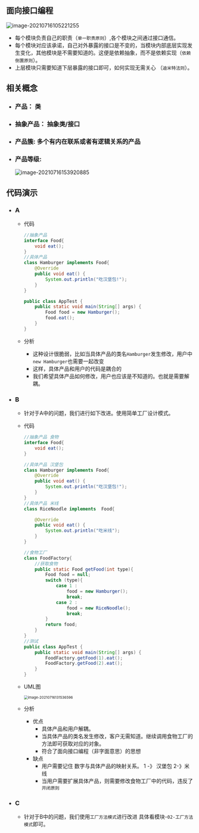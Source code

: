 ## 面向接口编程

![image-20210716105221255](https://gitee.com/ShaoxiongDu/imageBed/raw/master//images/image-20210716105221255.png)

- 每个模块负责自己的职责（`单一职责原则`）,各个模块之间通过接口通信。
- 每个模块对应该承诺，自己对外暴露的接口是不变的，当模块内部底层实现发生变化，其他模块是不需要知道的。这便是依赖抽象，而不是依赖实现（`依赖倒置原则`）。
- 上层模块只需要知道下层暴露的接口即可，如何实现无需关心 （`迪米特法则`）。

## 相关概念

- ### 产品： 类

- ### 抽象产品： 抽象类/接口

- ### 产品簇: 多个有内在联系或者有逻辑关系的产品

- ### 产品等级:

  ![image-20210716153920885](https://gitee.com/ShaoxiongDu/imageBed/raw/master//images/image-20210716153920885.png)

## 代码演示

- ### A

  - 代码

    ```java
    //抽象产品
    interface Food{
        void eat();
    }
    //具体产品
    class Hamburger implements Food{
        @Override
        public void eat() {
            System.out.println("吃汉堡包!");
        }
    }
    
    public class AppTest {
        public static void main(String[] args) {
            Food food = new Hamburger();
            food.eat();
        }
    }
    ```

  - 分析

    - 这种设计很脆弱，比如当具体产品的类名`Hamburger`发生修改，用户中`new Hamburger`也需要一起改变
    - 这样，具体产品和用户的代码是耦合的
    - 我们希望具体产品如何修改，用户也应该是不知道的。也就是需要解耦。

- ### B

  - 针对于A中的问题，我们进行如下改进。使用简单工厂设计模式。

  - 代码

    ```java
    //抽象产品 食物
    interface Food{
        void eat();
    }
    
    //具体产品 汉堡包
    class Hamburger implements Food{
        @Override
        public void eat() {
            System.out.println("吃汉堡包!");
        }
    }
    //具体产品 米线
    class RiceNoodle implements  Food{
    
        @Override
        public void eat() {
            System.out.println("吃米线");
        }
    }
    
    //食物工厂
    class FoodFactory{
    	//获取食物
        public static Food getFood(int type){
            Food food = null;
            switch (type){
                case 1 :
                    food = new Hamburger();
                    break;
                case 2 :
                    food = new RiceNoodle();
                    break;
            }
            return food;
        }
    }
    //测试
    public class AppTest {
        public static void main(String[] args) {
            FoodFactory.getFood(1).eat();
            FoodFactory.getFood(2).eat();
        }
    }
    ```
    
   - UML图

      <img src="https://gitee.com/ShaoxiongDu/imageBed/raw/master//images/image-20210716131536596.png" alt="image-20210716131536596" style="zoom: 67%;" />
      
   - 分析

      - 优点
         - 具体产品和用户解耦。
        - 当具体产品的类名发生修改，客户无需知道。继续调用食物工厂的方法即可获取对应的对象。
        - 符合了面向接口编程（非字面意思）的思想
     - 缺点
       - 用户需要记住 数字与具体产品的映射关系。 1 -》 汉堡包 	2-》米线
       - 当用户需要扩展具体产品，则需要修改食物工厂中的代码，违反了`开闭原则`

- ### C

  - 针对于B中的问题，我们使用`工厂方法模式`进行改进  具体看模块-`02-工厂方法模式`即可。



